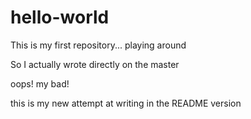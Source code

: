 # hello-world
This is my first repository... playing around


So I actually wrote directly on the master

oops! my bad!

this is my new attempt at writing in the README version